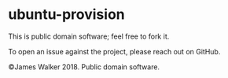 <!--
ubuntu-provision
/CONTRIBUTING.md
©James Walker 2018. Public domain software.
-->

ubuntu-provision
================

This is public domain software; feel free to fork it.

To open an issue against the project, please reach out on GitHub.

©James Walker 2018. Public domain software.

<!--
End of file.
-->
